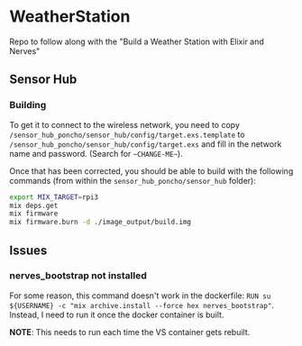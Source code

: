 # WeatherStation

Repo to follow along with the "Build a Weather Station with Elixir and Nerves"

## Sensor Hub

### Building

To get it to connect to the wireless network, you need to copy `/sensor_hub_poncho/sensor_hub/config/target.exs.template` to
`/sensor_hub_poncho/sensor_hub/config/target.exs` and fill in the network name and password. (Search for `~CHANGE-ME~`).

Once that has been corrected, you should be able to build with the following commands (from within the
`sensor_hub_poncho/sensor_hub` folder):

```bash
export MIX_TARGET=rpi3
mix deps.get
mix firmware
mix firmware.burn -d ./image_output/build.img
```

## Issues

### nerves_bootstrap not installed

For some reason, this command doesn't work in the dockerfile: `RUN su ${USERNAME} -c "mix archive.install --force hex nerves_bootstrap"`.
Instead, I need to run it once the docker container is built.

**NOTE**: This needs to run each time the VS container gets rebuilt.
